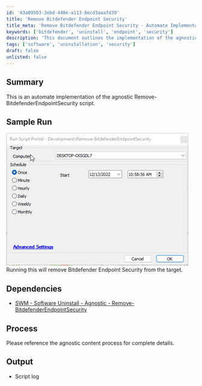 ```yaml
---
id: '43a09503-3ebd-440e-a113-8ecd3aaafd39'
title: 'Remove Bitdefender Endpoint Security'
title_meta: 'Remove Bitdefender Endpoint Security - Automate Implementation'
keywords: ['bitdefender', 'uninstall', 'endpoint', 'security']
description: 'This document outlines the implementation of the agnostic Remove-BitdefenderEndpointSecurity script, detailing its dependencies, process, and expected output for removing Bitdefender Endpoint Security from target systems.'
tags: ['software', 'uninstallation', 'security']
draft: false
unlisted: false
---
```

## Summary

This is an automate implementation of the agnostic Remove-BitdefenderEndpointSecurity script.

## Sample Run

![Sample Run](../../../static/img/Remove-BitDefender-Endpoint-Security/image_1.png)  
Running this will remove Bitdefender Endpoint Security from the target.

## Dependencies

- [SWM - Software Uninstall - Agnostic - Remove-BitdefenderEndpointSecurity](https://proval.itglue.com/DOC-5078775-11524980)

## Process

Please reference the agnostic content process for complete details.

## Output

- Script log






